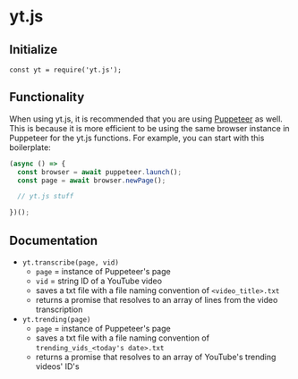# yt.js

## Initialize
`const yt = require('yt.js');`

## Functionality
When using yt.js, it is recommended that you are using [Puppeteer]() as well.
This is because it is more efficient to be using the same browser instance in Puppeteer for the yt.js functions.
For example, you can start with this boilerplate:
```javascript
(async () => {
  const browser = await puppeteer.launch();
  const page = await browser.newPage();

  // yt.js stuff

})();
```

## Documentation
* `yt.transcribe(page, vid)`
  * `page` = instance of Puppeteer's page
  * `vid` = string ID of a YouTube video
  * saves a txt file with a file naming convention of `<video_title>.txt`
  * returns a promise that resolves to an array of lines from the video transcription
* `yt.trending(page)`
  * `page` = instance of Puppeteer's page
  * saves a txt file with a file naming convention of `trending_vids_<today's date>.txt`
  * returns a promise that resolves to an array of YouTube's trending videos' ID's
